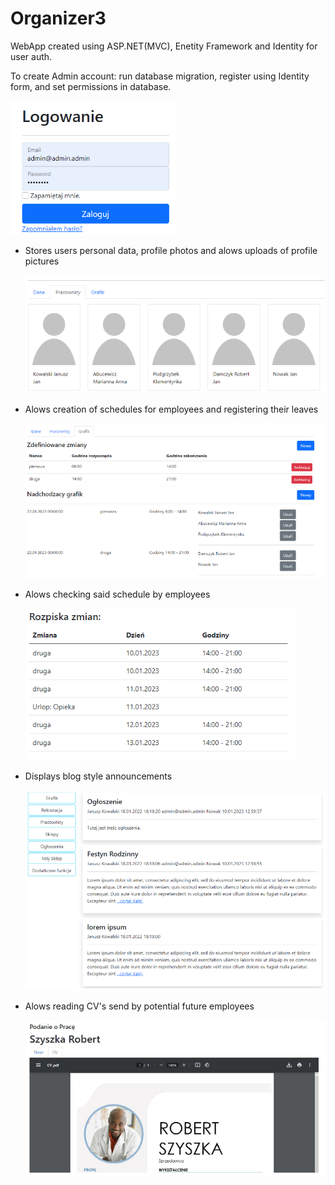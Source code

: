 # Organizer3

WebApp created using ASP.NET(MVC), Enetity Framework and Identity for user auth.

To create Admin account: run database migration, register using Identity form, and set permissions in database.

<img src="https://github.com/Samo276/Organizer3/blob/main/ReadmePhotos/02.png?raw=true"/>

<ul>
  <li>Stores users personal data, profile photos and alows uploads of profile pictures
  
  <img src="https://github.com/Samo276/Organizer3/blob/main/ReadmePhotos/0.5.png?raw=true"/></li>
  
  <li>Alows creation of schedules for employees and registering their leaves
  
  <img src="https://github.com/Samo276/Organizer3/blob/main/ReadmePhotos/05.png?raw=true"/></li>
  
  <li>Alows checking said schedule by employees
  
  <img src="https://github.com/Samo276/Organizer3/blob/main/ReadmePhotos/03.png?raw=true"/></li>
  
  <li>Displays blog style announcements
  
  <img src="https://github.com/Samo276/Organizer3/blob/main/ReadmePhotos/01.png?raw=true"/></li>
  
  <li>Alows reading CV's send by potential future employees
  
  <img src="https://github.com/Samo276/Organizer3/blob/main/ReadmePhotos/04.png?raw=true"/></li>
  
</ul>
